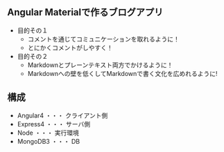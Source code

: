 ## Angular Materialで作るブログアプリ
* 目的その１
  * コメントを通じてコミュニケーションを取れるように！
  * とにかくコメントがしやすく！
* 目的その２
  * Markdownとプレーンテキスト両方でかけるように！
  * Markdownへの壁を低くしてMarkdownで書く文化を広めれるように!

## 構成
* Angular4 ・・・ クライアント側
* Express4 ・・・ サーバ側
* Node ・・・ 実行環境
* MongoDB3 ・・・ DB
